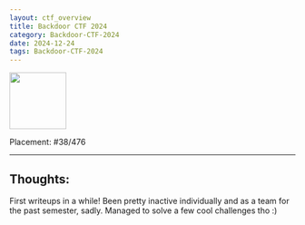 ```yaml
---
layout: ctf_overview
title: Backdoor CTF 2024
category: Backdoor-CTF-2024
date: 2024-12-24
tags: Backdoor-CTF-2024
---
```


[<img src="https://imgur.com/FxfhDcc.png" width=100px>](https://ctftime.org/event/2540)

Placement: #38/476

---

## Thoughts:
First writeups in a while! Been pretty inactive individually and as a team for the past semester, sadly. Managed to solve a few cool challenges tho :)  